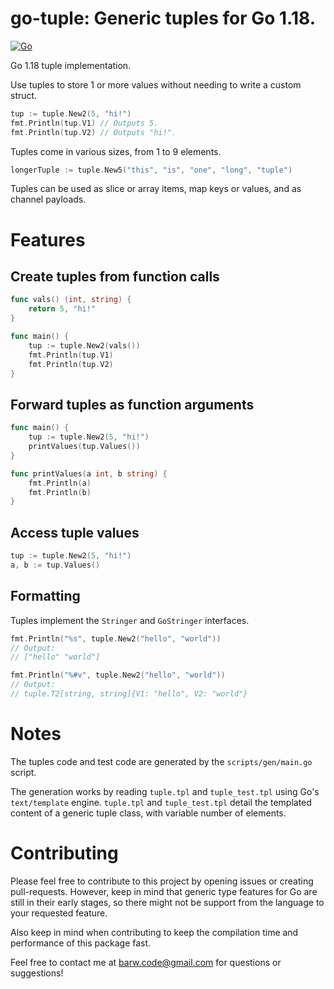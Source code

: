 # go-tuple: Generic tuples for Go 1.18.

[![Go](https://github.com/barweiss/go-tuple/actions/workflows/go.yml/badge.svg)](https://github.com/barweiss/go-tuple/actions/workflows/go.yml)

Go 1.18 tuple implementation.

Use tuples to store 1 or more values without needing to write a custom struct.

```go
tup := tuple.New2(5, "hi!")
fmt.Println(tup.V1) // Outputs 5.
fmt.Println(tup.V2) // Outputs "hi!".
```

Tuples come in various sizes, from 1 to 9 elements.

```go
longerTuple := tuple.New5("this", "is", "one", "long", "tuple")
```

Tuples can be used as slice or array items, map keys or values, and as channel payloads.

# Features

## Create tuples from function calls

```go
func vals() (int, string) {
    return 5, "hi!"
}

func main() {
    tup := tuple.New2(vals())
    fmt.Println(tup.V1)
    fmt.Println(tup.V2)
}
```

## Forward tuples as function arguments

```go
func main() {
    tup := tuple.New2(5, "hi!")
    printValues(tup.Values())
}

func printValues(a int, b string) {
    fmt.Println(a)
    fmt.Println(b)
}
```

## Access tuple values

```go
tup := tuple.New2(5, "hi!")
a, b := tup.Values()
```

## Formatting

Tuples implement the `Stringer` and `GoStringer` interfaces.

```go
fmt.Println("%s", tuple.New2("hello", "world"))
// Output:
// ["hello" "world"]

fmt.Println("%#v", tuple.New2("hello", "world"))
// Output:
// tuple.T2[string, string]{V1: "hello", V2: "world"}
```

# Notes

The tuples code and test code are generated by the `scripts/gen/main.go` script.

The generation works by reading `tuple.tpl` and `tuple_test.tpl` using Go's `text/template` engine.
`tuple.tpl` and `tuple_test.tpl` detail the templated content of a generic tuple class, with variable number of elements.

# Contributing

Please feel free to contribute to this project by opening issues or creating pull-requests.
However, keep in mind that generic type features for Go are still in their early stages, so there might
not be support from the language to your requested feature.

Also keep in mind when contributing to keep the compilation time and performance of this package fast.

Feel free to contact me at [barw.code@gmail.com](mailto:barw.code@gmail.com) for questions or suggestions!
